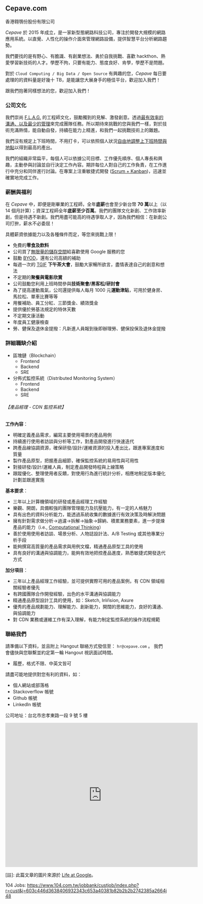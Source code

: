 ## Cepave.com
香港翱鶚份股份有限公司

*Cepave* 於 2015 年成立，是一家新型態網路科技公司，專注於開發大規模的網路應用系統。以直覺、人性化的操作介面來管理網路設備，提供智慧平台分析網路趨勢。

我們要找的是有野心、有膽識、有創業想法、勇於自我挑戰、喜歡 hackthon、熱愛學習新技術的人才。學歷不拘，只要有能力、態度良好、肯學，學歷不是問題。

對於 `Cloud Computing / Big Data / Open Source` 有興趣的您，*Cepave* 每日要處理的的資料量是好幾十 TB，是能讓您大展身手的極佳平台，歡迎加入我們！

跟我們抱著同樣想法的您，歡迎加入我們！

### 公司文化

我們崇尚 [F.L.A.G.](http://www.raychase.net/1107) 的工程師文化，鼓勵獨到的見解、激發創意。透過[最有效率的溝通、以及最少的管理](http://www.inside.com.tw/2015/05/24/bureaucracy-isnt-inevitable-heres-how-airbnb-beat-it)來完成團隊任務。所以期待來挑戰的您與我們一樣，對於技術充滿熱情，能自動自發，持續在能力上精進，和我們一起挑戰技術上的難題。

我們沒有規定上下班時間，不用打卡，可以依照個人狀況[自由地調整上下班時間與地點](http://mmdays.com/2013/02/18/work-from-home/)以得到最高的產出。

我們的組織非常扁平，每個人可以依據公司目標、工作優先順序、個人專長和興趣，主動參與討論並自行決定工作內容。期許每位人對自己的工作負責，在工作進行中充分和同伴進行討論。在專案上注重敏捷式開發 ([Scrum + Kanban](http://en.wikipedia.org/wiki/Scrum_ban))，迅速並確實地完成工作。

### 薪酬與福利

在 *Cepave* 中，即便是剛畢業的工程師，全年**底薪**也會至少新台幣 **70 萬**以上（以 14 個月計算）；資深工程師全年**底薪至少百萬**。我們的團隊文化新創、工作效率新創，但是待遇不新創。我們用盡可能高的待遇爭取人才，因為我們相信：在新創公司打拚，薪水不必委屈！

具體薪資依據能力以及各種條件而定，等您來挑戰上限！

- 免費的**零食及飲料**
- 公司買了[無限量的儲存空間](https://www.google.com/work/apps/business/pricing.html)給喜歡使用 Google 服務的您
- 鼓勵 [BYOD](http://www.managertoday.com.tw/articles/view/12359)，還有公司高額的補助
- 每週一次的 [TGIF](http://www.vchale.com/youmaiqiuzhi/200311081_2_9f30d4245dfce1a7640c7a68282e41fd.html) **下午茶大會**，鼓勵大家暢所欲言，盡情表達自己的創意和想法
- 不定期的**聚餐與電影欣賞**
- 公司鼓勵您利用上班時間參與**技術聚會/黑客松/研討會**
- 為了提高運動風氣，公司還提供每人每月 1000 元**運動津貼**，可用於健身房、馬拉松、單車比賽等等
- 用餐補助、員工分紅、三節獎金、績效獎金
- 提供優於勞基法規定的特休天數
- 不定期文康活動
- 年度員工健康檢查
- 勞、健保及退休金提撥：凡新進人員報到後即辦理勞、健保投保及退休金提撥

### 詳細職缺介紹


- 區塊鏈（Blockchain）
    - Frontend
    - Backend
    - SRE
- 分佈式監控系統（Distributed Monitoring System）
    - Frontend
    - Backend
    - SRE

###### 【產品經理 - CDN 監控系統】

**工作內容**：

- 明確定義產品需求，編寫主要使用場景的產品用例
- 持續進行使用者訪談與分析等工作，對產品開發進行快速迭代
- 跨產品線協調資源，確保研發/設計/運維資源的投入產出比，跟進專案進度和質量
- 製作產品原型，把握產品細節，確保監控系統的易用性與可用性
- 對接研發/設計/運維人員，制定產品開發時程與上線策略
- 跟蹤優化、整理使用者反饋，對使用行為進行統計分析，相應地制定版本優化計劃並跟進實施


**基本要求**：

- 三年以上計算機領域的研發或產品經理工作經驗
- 樂觀、開朗，具備較強的團隊管理能力及抗壓能力，有一定的人格魅力
- 具有出色的資料分析能力，能透過系統收集的數據進行有效決策及時解決問題
- 擁有針對需求做分析->過濾->拆解->抽象->歸納、積累業務要素，進一步提煉產品的能力（i.e., [Computational Thinking](http://blog.orangeapple.tw/posts/what-is-computational-thinking/)）
- 善於使用使用者訪談、場景分析、人物誌設計法、A/B Testing 或其他專業分析手段
- 能夠撰寫高質量的產品需求與用例文檔，精通產品原型工具的使用
- 具有良好的溝通與協調能力，能夠有效地把控產品進度，熟悉敏捷式開發迭代方式

**加分項目**：

- 三年以上產品經理工作經驗，並可提供實際可用的產品案例，有 CDN 領域相關經驗者優先
- 有跨國團隊合作開發經驗，出色的水平溝通與協調能力
- 精通產品原型設計工具的使用，如：Sketch, InVision, Axure
- 優秀的產品規劃能力、理解能力、創新能力，開闊的思維能力，良好的溝通、與協調能力
- 對 CDN 業務或運維工作有深入理解，有能力制定監控系統的操作流程規範

### 聯絡我們

請準備以下資料，並且附上 Hangout 聯絡方式發信至： `hr@cepave.com` 。
我們會儘快與您聯繫並約定第一輪 Hangout 視訊面試時間。

- 履歷，格式不限、中英文皆可

請盡可能地提供對您有利的資料，如：

- 個人網站或部落格
- Stackoverflow 帳號
- Github 帳號
- LinkedIn 帳號

公司地址：台北市忠孝東路一段 9 號 5 樓
<iframe src="https://www.google.com/maps/embed?pb=!1m18!1m12!1m3!1d3614.678407538733!2d121.5213585151214!3d25.044985583967204!2m3!1f0!2f0!3f0!3m2!1i1024!2i768!4f13.1!3m3!1m2!1s0x3442a9704137ac27%3A0x8463639876cf2714!2zMTAw5Y-w5YyX5biC5Lit5q2j5Y2A5b-g5a2d5p2x6Lev5LiA5q61OeiZnw!5e0!3m2!1szh-TW!2stw!4v1489674526243" width="600" height="450" frameborder="0" style="border:0" allowfullscreen></iframe>

[註]: 此篇文章的圖片來源於 [Life at Google](http://www.google.com/about/careers/lifeatgoogle/fantastic-google-office.html)。


104 Jobs: https://www.104.com.tw/jobbank/custjob/index.php?r=cust&j=603c446d3638406932343c653a40381b82b2b2b2742385a2664j48
